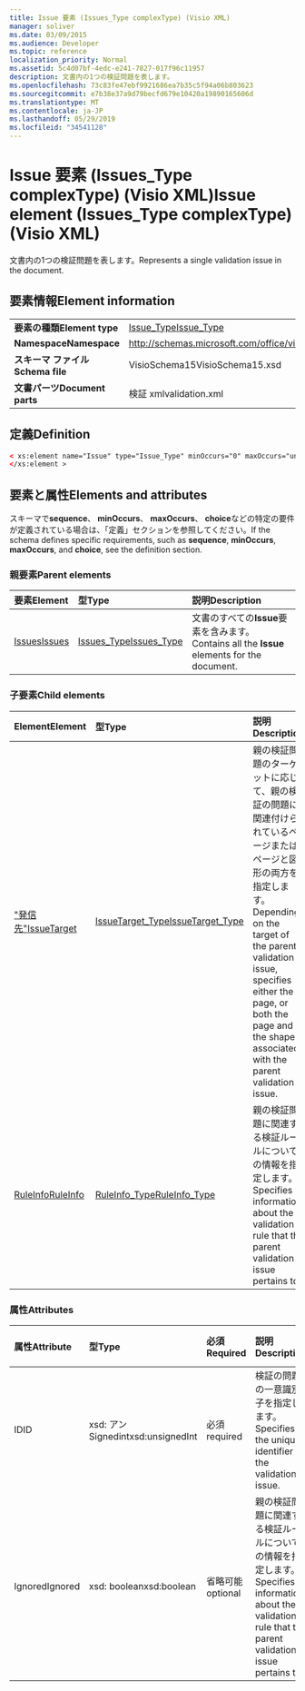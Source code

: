 ```yaml
---
title: Issue 要素 (Issues_Type complexType) (Visio XML)
manager: soliver
ms.date: 03/09/2015
ms.audience: Developer
ms.topic: reference
localization_priority: Normal
ms.assetid: 5c4d07bf-4edc-e241-7827-017f96c11957
description: 文書内の1つの検証問題を表します。
ms.openlocfilehash: 73c83fe47ebf9921686ea7b35c5f94a06b803623
ms.sourcegitcommit: e7b38e37a9d79becfd679e10420a19890165606d
ms.translationtype: MT
ms.contentlocale: ja-JP
ms.lasthandoff: 05/29/2019
ms.locfileid: "34541128"
---
```

# <a name="issue-element-issuestype-complextype-visio-xml"></a><span data-ttu-id="1fc87-103">Issue 要素 (Issues_Type complexType) (Visio XML)</span><span class="sxs-lookup"><span data-stu-id="1fc87-103">Issue element (Issues_Type complexType) (Visio XML)</span></span>

<span data-ttu-id="1fc87-104">文書内の1つの検証問題を表します。</span><span class="sxs-lookup"><span data-stu-id="1fc87-104">Represents a single validation issue in the document.</span></span>
  
## <a name="element-information"></a><span data-ttu-id="1fc87-105">要素情報</span><span class="sxs-lookup"><span data-stu-id="1fc87-105">Element information</span></span>

|||
|:-----|:-----|
|<span data-ttu-id="1fc87-106">**要素の種類**</span><span class="sxs-lookup"><span data-stu-id="1fc87-106">**Element type**</span></span> <br/> |[<span data-ttu-id="1fc87-107">Issue_Type</span><span class="sxs-lookup"><span data-stu-id="1fc87-107">Issue_Type</span></span>](issue_type-complextypevisio-xml.md) <br/> |
|<span data-ttu-id="1fc87-108">**Namespace**</span><span class="sxs-lookup"><span data-stu-id="1fc87-108">**Namespace**</span></span> <br/> |http://schemas.microsoft.com/office/visio/2012/main  <br/> |
|<span data-ttu-id="1fc87-109">**スキーマ ファイル**</span><span class="sxs-lookup"><span data-stu-id="1fc87-109">**Schema file**</span></span> <br/> |<span data-ttu-id="1fc87-110">VisioSchema15</span><span class="sxs-lookup"><span data-stu-id="1fc87-110">VisioSchema15.xsd</span></span>  <br/> |
|<span data-ttu-id="1fc87-111">**文書パーツ**</span><span class="sxs-lookup"><span data-stu-id="1fc87-111">**Document parts**</span></span> <br/> |<span data-ttu-id="1fc87-112">検証 xml</span><span class="sxs-lookup"><span data-stu-id="1fc87-112">validation.xml</span></span>  <br/> |
   
## <a name="definition"></a><span data-ttu-id="1fc87-113">定義</span><span class="sxs-lookup"><span data-stu-id="1fc87-113">Definition</span></span>

```XML
< xs:element name="Issue" type="Issue_Type" minOccurs="0" maxOccurs="unbounded" >
</xs:element >
```

## <a name="elements-and-attributes"></a><span data-ttu-id="1fc87-114">要素と属性</span><span class="sxs-lookup"><span data-stu-id="1fc87-114">Elements and attributes</span></span>

<span data-ttu-id="1fc87-115">スキーマで**sequence**、 **minOccurs**、 **maxOccurs**、 **choice**などの特定の要件が定義されている場合は、「定義」セクションを参照してください。</span><span class="sxs-lookup"><span data-stu-id="1fc87-115">If the schema defines specific requirements, such as **sequence**, **minOccurs**, **maxOccurs**, and **choice**, see the definition section.</span></span> 
  
### <a name="parent-elements"></a><span data-ttu-id="1fc87-116">親要素</span><span class="sxs-lookup"><span data-stu-id="1fc87-116">Parent elements</span></span>

|<span data-ttu-id="1fc87-117">**要素**</span><span class="sxs-lookup"><span data-stu-id="1fc87-117">**Element**</span></span>|<span data-ttu-id="1fc87-118">**型**</span><span class="sxs-lookup"><span data-stu-id="1fc87-118">**Type**</span></span>|<span data-ttu-id="1fc87-119">**説明**</span><span class="sxs-lookup"><span data-stu-id="1fc87-119">**Description**</span></span>|
|:-----|:-----|:-----|
|[<span data-ttu-id="1fc87-120">Issues</span><span class="sxs-lookup"><span data-stu-id="1fc87-120">Issues</span></span>](issues-element-validation_type-complextypevisio-xml.md) <br/> |[<span data-ttu-id="1fc87-121">Issues_Type</span><span class="sxs-lookup"><span data-stu-id="1fc87-121">Issues_Type</span></span>](issues_type-complextypevisio-xml.md) <br/> |<span data-ttu-id="1fc87-122">文書のすべての**Issue**要素を含みます。</span><span class="sxs-lookup"><span data-stu-id="1fc87-122">Contains all the **Issue** elements for the document.</span></span>  <br/> |
   
### <a name="child-elements"></a><span data-ttu-id="1fc87-123">子要素</span><span class="sxs-lookup"><span data-stu-id="1fc87-123">Child elements</span></span>

|<span data-ttu-id="1fc87-124">**Element**</span><span class="sxs-lookup"><span data-stu-id="1fc87-124">**Element**</span></span>|<span data-ttu-id="1fc87-125">**型**</span><span class="sxs-lookup"><span data-stu-id="1fc87-125">**Type**</span></span>|<span data-ttu-id="1fc87-126">**説明**</span><span class="sxs-lookup"><span data-stu-id="1fc87-126">**Description**</span></span>|
|:-----|:-----|:-----|
|[<span data-ttu-id="1fc87-127">"発信先"</span><span class="sxs-lookup"><span data-stu-id="1fc87-127">IssueTarget</span></span>](issuetarget-element-issue_type-complextypevisio-xml.md) <br/> |[<span data-ttu-id="1fc87-128">IssueTarget_Type</span><span class="sxs-lookup"><span data-stu-id="1fc87-128">IssueTarget_Type</span></span>](issuetarget_type-complextypevisio-xml.md) <br/> |<span data-ttu-id="1fc87-129">親の検証問題のターゲットに応じて、親の検証の問題に関連付けられているページまたはページと図形の両方を指定します。</span><span class="sxs-lookup"><span data-stu-id="1fc87-129">Depending on the target of the parent validation issue, specifies either the page, or both the page and the shape, associated with the parent validation issue.</span></span>  <br/> |
|[<span data-ttu-id="1fc87-130">RuleInfo</span><span class="sxs-lookup"><span data-stu-id="1fc87-130">RuleInfo</span></span>](ruleinfo-element-issue_type-complextypevisio-xml.md) <br/> |[<span data-ttu-id="1fc87-131">RuleInfo_Type</span><span class="sxs-lookup"><span data-stu-id="1fc87-131">RuleInfo_Type</span></span>](ruleinfo_type-complextypevisio-xml.md) <br/> |<span data-ttu-id="1fc87-132">親の検証問題に関連する検証ルールについての情報を指定します。</span><span class="sxs-lookup"><span data-stu-id="1fc87-132">Specifies information about the validation rule that the parent validation issue pertains to.</span></span>  <br/> |
   
### <a name="attributes"></a><span data-ttu-id="1fc87-133">属性</span><span class="sxs-lookup"><span data-stu-id="1fc87-133">Attributes</span></span>

|<span data-ttu-id="1fc87-134">**属性**</span><span class="sxs-lookup"><span data-stu-id="1fc87-134">**Attribute**</span></span>|<span data-ttu-id="1fc87-135">**型**</span><span class="sxs-lookup"><span data-stu-id="1fc87-135">**Type**</span></span>|<span data-ttu-id="1fc87-136">**必須**</span><span class="sxs-lookup"><span data-stu-id="1fc87-136">**Required**</span></span>|<span data-ttu-id="1fc87-137">**説明**</span><span class="sxs-lookup"><span data-stu-id="1fc87-137">**Description**</span></span>|<span data-ttu-id="1fc87-138">**可能な値**</span><span class="sxs-lookup"><span data-stu-id="1fc87-138">**Possible values**</span></span>|
|:-----|:-----|:-----|:-----|:-----|
|<span data-ttu-id="1fc87-139">ID</span><span class="sxs-lookup"><span data-stu-id="1fc87-139">ID</span></span>  <br/> |<span data-ttu-id="1fc87-140">xsd: アン Signedint</span><span class="sxs-lookup"><span data-stu-id="1fc87-140">xsd:unsignedInt</span></span>  <br/> |<span data-ttu-id="1fc87-141">必須</span><span class="sxs-lookup"><span data-stu-id="1fc87-141">required</span></span>  <br/> |<span data-ttu-id="1fc87-142">検証の問題の一意識別子を指定します。</span><span class="sxs-lookup"><span data-stu-id="1fc87-142">Specifies the unique identifier of the validation issue.</span></span>  <br/> |<span data-ttu-id="1fc87-143">Xsd:/Signedint 型の値。</span><span class="sxs-lookup"><span data-stu-id="1fc87-143">Values of the xsd:unsignedInt type.</span></span>  <br/> |
|<span data-ttu-id="1fc87-144">Ignored</span><span class="sxs-lookup"><span data-stu-id="1fc87-144">Ignored</span></span>  <br/> |<span data-ttu-id="1fc87-145">xsd: boolean</span><span class="sxs-lookup"><span data-stu-id="1fc87-145">xsd:boolean</span></span>  <br/> |<span data-ttu-id="1fc87-146">省略可能</span><span class="sxs-lookup"><span data-stu-id="1fc87-146">optional</span></span>  <br/> |<span data-ttu-id="1fc87-147">親の検証問題に関連する検証ルールについての情報を指定します。</span><span class="sxs-lookup"><span data-stu-id="1fc87-147">Specifies information about the validation rule that the parent validation issue pertains to.</span></span>  <br/> |<span data-ttu-id="1fc87-148">Xsd: boolean 型の値。</span><span class="sxs-lookup"><span data-stu-id="1fc87-148">Values of the xsd:boolean type.</span></span>  <br/> |
   

